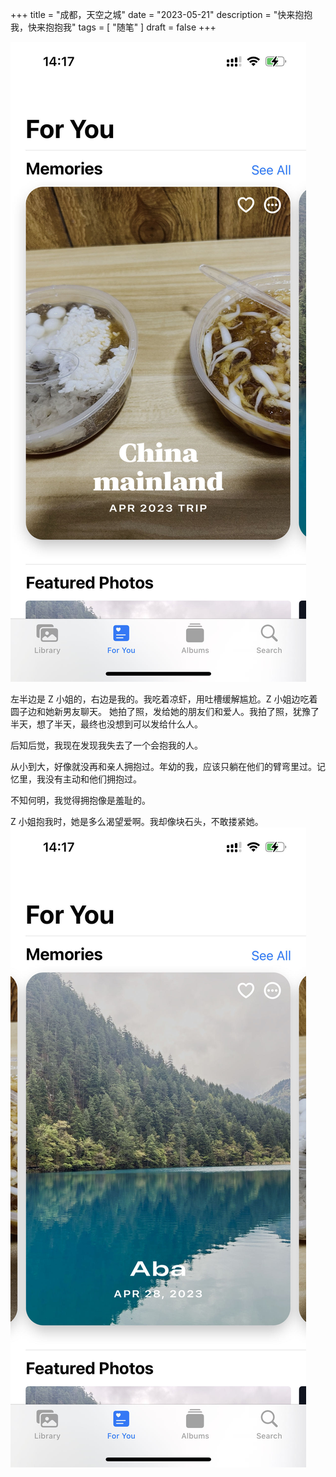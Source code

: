 +++
title = "成都，天空之城"
date = "2023-05-21"
description = "快来抱抱我，快来抱抱我"
tags = [
    "随笔"
]
draft = false
+++

![](image-1.jpg)

左半边是 Z 小姐的，右边是我的。我吃着凉虾，用吐槽缓解尴尬。Z 小姐边吃着圆子边和她新男友聊天。
她拍了照，发给她的朋友们和爱人。我拍了照，犹豫了半天，想了半天，最终也没想到可以发给什么人。

后知后觉，我现在发现我失去了一个会抱我的人。

从小到大，好像就没再和亲人拥抱过。年幼的我，应该只躺在他们的臂弯里过。记忆里，我没有主动和他们拥抱过。

不知何明，我觉得拥抱像是羞耻的。

Z 小姐抱我时，她是多么渴望爱啊。我却像块石头，不敢搂紧她。
![](image-2.jpg)
